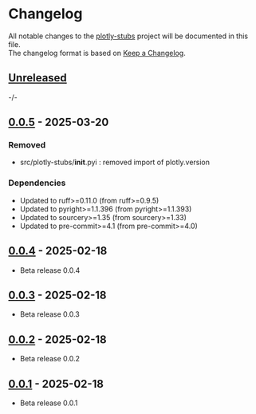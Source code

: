# Changelog

All notable changes to the [plotly-stubs] project will be documented in this file.<br>
The changelog format is based on [Keep a Changelog](https://keepachangelog.com/en/1.0.0/).

## [Unreleased]

-/-


## [0.0.5] - 2025-03-20

### Removed
* src/plotly-stubs/__init__.pyi : removed import of plotly.version

### Dependencies
* Updated to ruff>=0.11.0  (from ruff>=0.9.5)
* Updated to pyright>=1.1.396  (from pyright>=1.1.393)
* Updated to sourcery>=1.35  (from sourcery>=1.33)
* Updated to pre-commit>=4.1  (from pre-commit>=4.0)


## [0.0.4] - 2025-02-18

* Beta release 0.0.4


## [0.0.3] - 2025-02-18

* Beta release 0.0.3


## [0.0.2] - 2025-02-18

* Beta release 0.0.2


## [0.0.1] - 2025-02-18

* Beta release 0.0.1

<!-- Markdown link & img dfn's -->
[unreleased]: https://github.com/ClaasRostock/plotly-stubs/compare/v0.0.5...HEAD
[0.0.5]: https://github.com/ClaasRostock/plotly-stubs/releases/tag/v0.0.4...v0.0.5
[0.0.4]: https://github.com/ClaasRostock/plotly-stubs/releases/tag/v0.0.3...v0.0.4
[0.0.3]: https://github.com/ClaasRostock/plotly-stubs/releases/tag/v0.0.2...v0.0.3
[0.0.2]: https://github.com/ClaasRostock/plotly-stubs/releases/tag/v0.0.1...v0.0.2
[0.0.1]: https://github.com/ClaasRostock/plotly-stubs/releases/tag/v0.0.1
[plotly-stubs]: https://github.com/ClaasRostock/plotly-stubs
